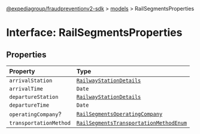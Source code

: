 [@expediagroup/fraudpreventionv2-sdk](../../index.md) > [models](../index.md) > RailSegmentsProperties

# Interface: RailSegmentsProperties

## Properties

| Property               | Type                                                                                                         |
| :--------------------- | :----------------------------------------------------------------------------------------------------------- |
| `arrivalStation`       | [`RailwayStationDetails`](../classes/class.RailwayStationDetails.md)                                         |
| `arrivalTime`          | `Date`                                                                                                       |
| `departureStation`     | [`RailwayStationDetails`](../classes/class.RailwayStationDetails.md)                                         |
| `departureTime`        | `Date`                                                                                                       |
| `operatingCompany`?    | [`RailSegmentsOperatingCompany`](../classes/class.RailSegmentsOperatingCompany.md)                           |
| `transportationMethod` | [`RailSegmentsTransportationMethodEnum`](../type-aliases/type-alias.RailSegmentsTransportationMethodEnum.md) |
